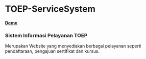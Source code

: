 # TOEP-ServiceSystem

#### [Demo](https://renodria.github.io/TOEP-ServiceSystem/)

### Sistem Informasi Pelayanan TOEP

Merupakan Website yang menyediakan berbagai pelayanan seperti pendaftaraan, pengajuan sertifikat dan kursus.
